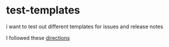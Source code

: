# test-templates
i want to test out different templates for issues and release notes

I followed these [directions](https://help.github.com/en/github/building-a-strong-community/creating-issue-templates-for-your-repository)
